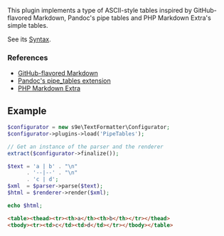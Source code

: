 This plugin implements a type of ASCII-style tables inspired by GitHub-flavored Markdown, Pandoc's pipe tables and PHP Markdown Extra's simple tables.

See its [Syntax](Syntax.md).

### References

 * [GitHub-flavored Markdown](https://help.github.com/articles/organizing-information-with-tables/)
 * [Pandoc's pipe_tables extension](https://pandoc.org/MANUAL.html#extension-pipe_tables)
 * [PHP Markdown Extra](https://michelf.ca/projects/php-markdown/extra/#table)

## Example

```php
$configurator = new s9e\TextFormatter\Configurator;
$configurator->plugins->load('PipeTables');

// Get an instance of the parser and the renderer
extract($configurator->finalize());

$text = 'a | b' . "\n"
      . '--|--' . "\n"
      . 'c | d';
$xml  = $parser->parse($text);
$html = $renderer->render($xml);

echo $html;
```
```html
<table><thead><tr><th>a</th><th>b</th></tr></thead>
<tbody><tr><td>c</td><td>d</td></tr></tbody></table>
```
